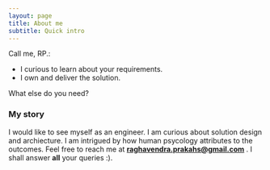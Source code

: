 ```yaml
---
layout: page
title: About me
subtitle: Quick intro
---
```


Call me, RP.:

- I curious to learn about your requirements. 
- I own and deliver the solution.

What else do you need?

### My story

I would like to see myself as an engineer. I am curious about solution design and archiecture. I am intrigued by how human psycology attributes to the outcomes.
Feel free to reach me at **raghavendra.prakahs@gmail.com** . I shall answer **all** your queries :).
